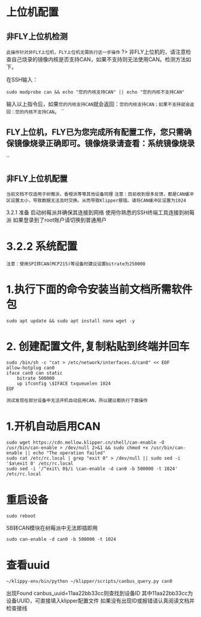 # 上位机配置
## 非FLY上位机检测
`
此操作针对非FLY上位机，FLY上位机无需执行这一步操作
`
?> 非FLY上位机的，请注意检查自己烧录的镜像内核是否支持CAN，如果不支持则无法使用CAN。检测方法如下。

在SSH输入：
```
sudo modprobe can && echo "您的内核支持CAN" || echo "您的内核不支持CAN"
```
输入以上指令后，如果`您的内核支持CAN`就会返回：`您的内核支持CAN；如果不支持就会返回：您的内核不支持CAN`。
``
## FLY上位机，FLY已为您完成所有配置工作，您只需确保镜像烧录正确即可。镜像烧录请查看：系统镜像烧录
``
## 非FLY上位机配置
`
当前文档不仅适用于树莓派，香橙派等等其他设备同理
`
`注意：目前收到很多反馈，都是CAN缓冲区设置太小，导致数据无法及时交换。从而导致Klipper报错。请将CAN缓冲区设置为1024`

3.2.1 准备
启动树莓派并确保其连接到网络
使用你熟悉的SSH终端工具连接到树莓派
如果登录到了root账户请切换到普通用户
# 3.2.2 系统配置
`
注意：使用SPI转CAN(MCP215)等设备时建议设置bitrate为250000
`
# 1.执行下面的命令安装当前文档所需软件包
```
sudo apt update && sudo apt install nano wget -y

```
# 2. 创建配置文件,复制粘贴到终端并回车
```
sudo /bin/sh -c "cat > /etc/network/interfaces.d/can0" << EOF
allow-hotplug can0
iface can0 can static
    bitrate 500000
    up ifconfig \$IFACE txqueuelen 1024
EOF
```
`测试发现在部分设备中无法开机自动启用CAN，所以建议都执行下面操作`
# 1.开机自动启用CAN
```
sudo wget https://cdn.mellow.klipper.cn/shell/can-enable -O /usr/bin/can-enable > /dev/null 2>&1 && sudo chmod +x /usr/bin/can-enable || echo "The operation failed"
sudo cat /etc/rc.local | grep "exit 0" > /dev/null || sudo sed -i '$a\exit 0' /etc/rc.local
sudo sed -i '/^exit\ 0$/i \can-enable -d can0 -b 500000 -t 1024' /etc/rc.local

```
# 重启设备
```
sudo reboot
```
SB转CAN模块在树莓派中无法即插即用
```
sudo can-enable -d can0 -b 500000 -t 1024
```
#  查看uuid
 ```
 ~/klippy-env/bin/python ~/klipper/scripts/canbus_query.py can0
```
 出现Found canbus_uuid=11aa22bb33cc则查找到设备ID
其中11aa22bb33cc为设备UUID，可直接填入klipper配置文件
如果没有出现ID或报错请认真阅读文档并检查接线

